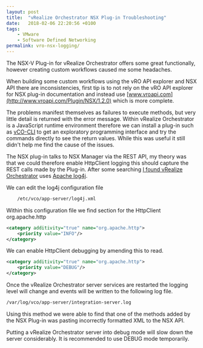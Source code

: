 ```yaml
---
layout: post
title:  "vRealize Orchestrator NSX Plug-in Troubleshooting"
date:   2018-02-06 22:20:56 +0100
tags:
    - VMware
    - Software Defined Networking
permalink: vro-nsx-logging/
---
```

The NSX-V Plug-in for vRealize Orchestrator offers some great functionally, however creating custom workflows caused me some headaches.

When building some custom workflows using the vRO API explorer and NSX API there are inconsistencies, first tip is to not rely on the vRO API explorer for NSX plug-in documentation and instead use [www.vroapi.com](http://www.vroapi.com/Plugin/NSX/1.2.0) which is more complete.

The problems manifest themselves as failures to execute methods, but very little detail is returned with the error message. Within vRealize Orchestrator is a JavaScript runtime environment therefore we can install a plug-in such as [vCO-CLI](https://labs.vmware.com/flings/vco-cli) to get an exploratory programming interface and try the commands directly to see the return values. While this was useful it still didn't help me find the cause of the issues.

The NSX plug-in talks to NSX Manager via the REST API, my theory was that we could therefore enable HttpClient logging this should capture the REST calls made by the Plug-in. After some searching [I found vRealize Orchestrator](https://www.vcoteam.info/articles/learn-vco/199-how-to-handle-vcenter-orchestrator-logs.html) uses [Apache log4j](https://logging.apache.org/log4j/2.x/).

We can edit the log4j configuration file

```bash
    /etc/vco/app-server/log4j.xml
```

Within this configuration file we find section for the HttpClient org.apache.http

```xml
<category additivity="true" name="org.apache.http">
    <priority value="INFO"/>
</category>
```

We can enable HttpClient debugging by amending this to read.

```xml
<category additivity="true" name="org.apache.http">
    <priority value="DEBUG"/>
</category>
```

Once the vRealize Orchestrator server services are restarted the logging level will change and events will be written to the following log file.

```bash
/var/log/vco/app-server/integration-server.log
```

Using this method we were able to find that one of the methods added by the NSX Plug-in was pasting incorrectly formatted XML to the NSX API.

Putting a vRealize Orchestrator server into debug mode will slow down the server considerably. It is recommended to use DEBUG mode temporarily.
